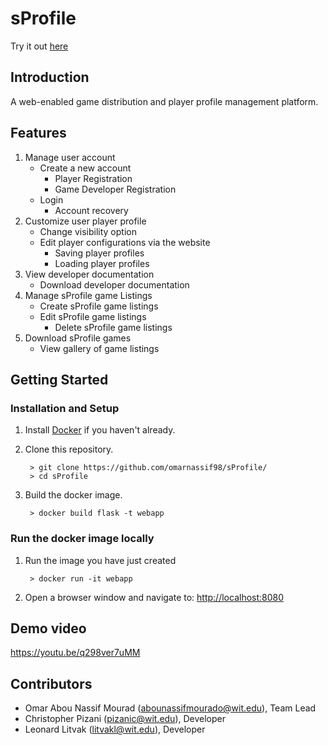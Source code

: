 # sProfile
Try it out [here](https://sprofile.games)

## Introduction

A web-enabled game distribution and player profile management platform.

## Features
1. Manage user account
	* Create a new account
		* Player Registration
		* Game Developer Registration
	* Login
		* Account recovery
2. Customize user player profile
	* Change visibility option
	* Edit player configurations via the website
		* Saving player profiles
		* Loading player profiles
3. View developer documentation
	* Download developer documentation
4. Manage sProfile game Listings
	* Create sProfile game listings
	* Edit sProfile game listings
		* Delete sProfile game listings
5. Download sProfile games
	* View gallery of game listings 
## Getting Started
### Installation and Setup
1. Install [Docker](https://docs.docker.com/get-docker/) if you haven't already.
2. Clone this repository.
		
		> git clone https://github.com/omarnassif98/sProfile/
		> cd sProfile
		
3. Build the docker image.

		> docker build flask -t webapp

### Run the docker image locally
1. Run the image you have just created

		> docker run -it webapp
		
2. Open a browser window and navigate to: [http://localhost:8080](http://localhost:8080)

## Demo video

https://youtu.be/q298ver7uMM

## Contributors

* Omar Abou Nassif Mourad (abounassifmourado@wit.edu), Team Lead
* Christopher Pizani (pizanic@wit.edu), Developer
* Leonard Litvak (litvakl@wit.edu), Developer

